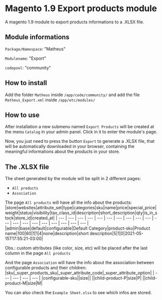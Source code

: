 # Magento 1.9 Export products module
A magento 1.9 module to export products informations to a .XLSX file.

## Module informations
`Package/Namespace`: "Matheus"  

`Modulename`: "Export"

`codepool`: "community"  

## How to install
Add the folder `Matheus` inside `/app/code/community/` and add the file `Matheus_Export.xml` inside `/app/etc/modules/`

## How to use
After installation a new submenu named `Export Products` will be created at the menu `Catalog` in your admin panel. Click in it to enter the module's page. 

Now, you just need to press the button `Export` to generate a .XLSX file, that will be automatically downloaded in your browser, containing the meaningful informations about the products in your store.

## The .XLSX file
The sheet generated by the module will be split in 2 different pages:
* `All products`
* `Association`

The page `All products` will have all the info about the products:
|store|websites|attribute_set|type|categories|sku|name|price|special_price|weight|status|visibility|tax_class_id|description|short_description|qty|is_in_stock|store_id|created_at|
| --- | --- | --- | --- | --- | --- | --- | --- | --- | --- | --- | --- | --- | --- | --- | --- | --- | --- | --- |
|admin|base|default|configurable|Default Category|product-sku|Product name|100|60|1|1|4|none|description|short description|5|1|0|2021-05-15T17:55:21-03:00|

Obs.: custom attributes (like color, size, etc) will be placed after the last column in the page `All products`

And the page `Association` will have the info about the association between configurable products and their children:
|sku|_super_products_sku|_super_attribute_code|_super_attribute_option|
| --- | --- | --- | --- |
|configurable-sku||size||
||child-product-P|size|P|
||child-product-M|size|M|

You can also check the `Example Sheet.xlsx` to see which infos are stored.
